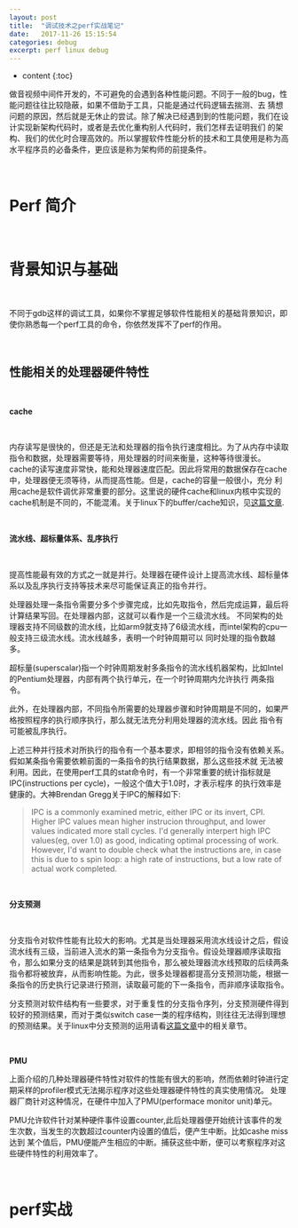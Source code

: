 ```yaml
---
layout: post
title:  "调试技术之perf实战笔记"
date:   2017-11-26 15:15:54
categories: debug
excerpt: perf linux debug
---
```


* content
{:toc}

做音视频中间件开发的，不可避免的会遇到各种性能问题。不同于一般的bug，性能问题往往比较隐蔽，如果不借助于工具，只能是通过代码逻辑去揣测、去
猜想问题的原因，然后就是无休止的尝试。除了解决已经遇到到的性能问题，我们在设计实现新架构代码时，或者是去优化重构别人代码时，我们怎样去证明我们
的架构、我们的优化时合理高效的。所以掌握软件性能分析的技术和工具使用是称为高水平程序员的必备条件，更应该是称为架构师的前提条件。

<br />

# Perf 简介

<br />

# 背景知识与基础

<br />

不同于gdb这样的调试工具，如果你不掌握足够软件性能相关的基础背景知识，即使你熟悉每一个perf工具的命令，你依然发挥不了perf的作用。

<br />

## 性能相关的处理器硬件特性

<br />

**cache**

<br />

内存读写是很快的，但还是无法和处理器的指令执行速度相比。为了从内存中读取指令和数据，处理器需要等待，用处理器的时间来衡量，这种等待很漫长。
cache的读写速度非常快，能和处理器速度匹配。因此将常用的数据保存在cache中，处理器便无须等待，从而提高性能。但是，cache的容量一般很小，充分
利用cache是软件调优非常重要的部分。这里说的硬件cache和linux内核中实现的cache机制是不同的，不能混淆。关于linux下的buffer/cache知识，见[这篇文章](https://linux.cn/article-7310-1.html).

<br />

**流水线、超标量体系、乱序执行**

<br />

提高性能最有效的方式之一就是并行。处理器在硬件设计上提高流水线、超标量体系以及乱序执行支持等技术来尽可能保证真正的指令并行。

处理器处理一条指令需要分多个步骤完成，比如先取指令，然后完成运算，最后将计算结果写回。在处理器内部，这就可以看作是一个三级流水线。
不同架构的处理器支持不同级数的流水线，比如arm9就支持了6级流水线，而intel架构的cpu一般支持三级流水线。流水线越多，表明一个时钟周期可以
同时处理的指令数越多。

超标量(superscalar)指一个时钟周期发射多条指令的流水线机器架构，比如Intel的Pentium处理器，内部有两个执行单元，在一个时钟周期内允许执行
两条指令。

此外，在处理器内部，不同指令所需要的处理器步骤和时钟周期是不同的，如果严格按照程序的执行顺序执行，那么就无法充分利用处理器的流水线。因此
指令有可能被乱序执行。

上述三种并行技术对所执行的指令有一个基本要求，即相邻的指令没有依赖关系。假如某条指令需要依赖前面的一条指令的执行结果数据，那么这些技术就
无法被利用。因此，在使用perf工具的stat命令时，有一个非常重要的统计指标就是IPC(instructions per cycle)，一般这个值大于1.0时，才表示程序
的执行效率是健康的。大神Brendan Gregg关于IPC的解释如下:

> IPC is a commonly examined metric, either IPC or its invert, CPI. Higher IPC values mean higher instrucion throughput,
> and lower values indicated more stall cycles. I'd generally interpert high IPC values(eg, over 1.0) as good, indicating 
> optimal processing of work. However, I'd want to double check what the instructions are, in case this is due to s spin
> loop: a high rate of instructions, but a low rate of actual work completed.

<br />

**分支预测**

<br />

分支指令对软件性能有比较大的影响。尤其是当处理器采用流水线设计之后，假设流水线有三级，当前进入流水的第一条指令为分支指令。假设处理器顺序读取指令，那么如果分支的结果是跳转到其他指令，那么被处理器流水线预取的后续两条指令都将被放弃，从而影响性能。为此，很多处理器都提高分支预测功能，根据一条指令的历史执行记录进行预测，读取最可能的下一条指令，而非顺序读取指令。

分支预测对软件结构有一些要求，对于重复性的分支指令序列，分支预测硬件得到较好的预测结果，而对于类似switch case一类的程序结构，则往往无法得到理想的预测结果。关于linux中分支预测的运用请看[这篇文章]()中的相关章节。

<br />

**PMU**

上面介绍的几种处理器硬件特性对软件的性能有很大的影响，然而依赖时钟进行定期采样的profiler模式无法揭示程序对这些处理器硬件特性的真实使用情况。
处理器厂商针对这种情况，在硬件中加入了PMU(performace monitor unit)单元。

PMU允许软件针对某种硬件事件设置counter,此后处理器便开始统计该事件的发生次数，当发生的次数超过counter内设置的值后，便产生中断。比如cashe miss达到
某个值后，PMU便能产生相应的中断。捕获这些中断，便可以考察程序对这些硬件特性的利用效率了。

<br />

# perf实战

<br />








